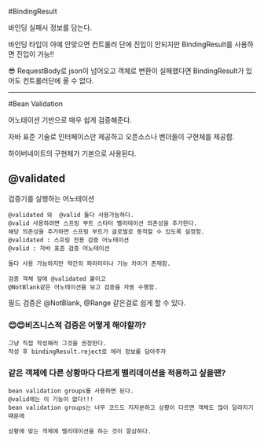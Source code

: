 #BindingResult

바인딩 실패시 정보를 담는다.

바인딩 타입이 아예 안맞으면 컨트롤러 단에 진입이 안되지만 BindingResult를 사용하면 진입이 가능!!

😎 RequestBody로 json이 넘어오고 객체로 변환이 실패했다면 BindingResult가 있어도 컨트롤러단에 올 수 없다.

---


#Bean Validation

어노테이션 기반으로 매우 쉽게 검증해준다.

자바 표준 기술로 인터페이스만 제공하고 오픈소스나 벤더들이 구현체를 제공함.

하이버네이트의 구현체가 기본으로 사용된다.

## @validated
검증기를 실행하는 어노테이션

```
@validated 와  @valid 둘다 사용가능하다.
@valid 사용하려면 스프링 부트 스타터 벨리데이션 의존성을 추가한다.
해당 의존성을 추가하면 스프링 부트가 글로벌로 동작할 수 있도록 설정함.
@validated : 스프링 전용 검증 어노테이션
@valid : 자바 표준 검증 어노테이션

둘다 사용 가능하지만 약간의 파라미터나 기능 차이가 존재함.

검증 객체 앞에 @validated 붙이고 
@NotBlank같은 어노테이션을 보고 검증을 자동 수행함.
```

필드 검증은 @NotBlank, @Range 같은걸로 쉽게 할 수 있다.

### 😊😊비즈니스적 검증은 어떻게 해야할까?

```
그냥 직접 작성해라 그것을 권장한다. 
작성 후 bindingResult.reject로 에러 정보를 담아주자
```

### 같은 객체에 다른 상황마다 다르게 벨리데이션을 적용하고 싶을땐?

```
bean validation groups를 사용하면 된다.
@valid에는 이 기능이 없다!!!
bean validation groups는 너무 코드도 지저분하고 상황이 다르면 객체도 많이 달라지기 때문에

상황에 맞는 객체에 벨리데이션을 하는 것이 깔삼하다.

```